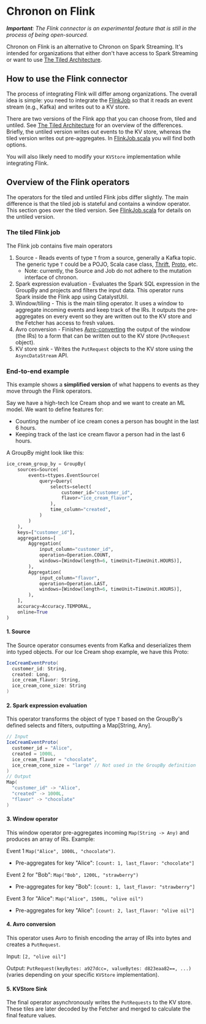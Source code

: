 # Chronon on Flink

_**Important**: The Flink connector is an experimental feature that is still in the process of being open-sourced._

Chronon on Flink is an alternative to Chronon on Spark Streaming. It's intended for organizations that either don't have
access to Spark Streaming or want to use [The Tiled Architecture](../Tiled_Architecture.md).

## How to use the Flink connector

The process of integrating Flink will differ among organizations. The overall idea is simple: you need to integrate
the [FlinkJob](https://github.com/zipline-ai/chronon/blob/master/flink/src/main/scala/ai/chronon/flink/FlinkJob.scala) so
that it reads an event stream (e.g., Kafka) and writes out to a KV store.

There are two versions of the Flink app that you can choose from, tiled and untiled.
See [The Tiled Architecture](../Tiled_Architecture.md) for an overview of the differences. Briefly, the untiled version
writes out events to the KV store, whereas the tiled version writes out pre-aggregates.
In [FlinkJob.scala](https://github.com/zipline-ai/chronon/blob/master/flink/src/main/scala/ai/chronon/flink/FlinkJob.scala)
you will find both options.

You will also likely need to modify your `KVStore` implementation while integrating Flink.

## Overview of the Flink operators

The operators for the tiled and untiled Flink jobs differ slightly. The main difference is that the tiled job is
stateful and contains a window operator. This section goes over the tiled version.
See [FlinkJob.scala](https://github.com/zipline-ai/chronon/blob/master/flink/src/main/scala/ai/chronon/flink/FlinkJob.scala)
for details on the untiled version.

### The tiled Flink job

The Flink job contains five main operators

1. Source - Reads events of type `T` from a source, generally a Kafka topic. The generic type `T` could be a POJO, Scala
   case class, [Thrift](https://thrift.apache.org/), [Proto](https://protobuf.dev/), etc.
    - Note: currently, the Source and Job do not adhere to the mutation interface of chronon.
2. Spark expression evaluation - Evaluates the Spark SQL expression in the GroupBy and projects and filters the input
   data. This operator runs Spark inside the Flink app using CatalystUtil.
3. Window/tiling - This is the main tiling operator. It uses a window to aggregate incoming events and keep track of the
   IRs. It outputs the pre-aggregates on every event so they are written out to the KV store and the Fetcher has access
   to fresh values.
4. Avro conversion - Finishes [Avro-converting](https://avro.apache.org/) the output of the window (the IRs) to a form
   that can be written out to the KV store (`PutRequest` object).
5. KV store sink - Writes the `PutRequest` objects to the KV store using the `AsyncDataStream` API.

### End-to-end example

This example shows a **simplified version** of what happens to events as they move through the Flink operators.

Say we have a high-tech Ice Cream shop and we want to create an ML model. We want to define features for:

- Counting the number of ice cream cones a person has bought in the last 6 hours.
- Keeping track of the last ice cream flavor a person had in the last 6 hours.

A GroupBy might look like this:

```python
ice_cream_group_by = GroupBy(
    sources=Source(
        events=ttypes.EventSource(
            query=Query(
                selects=select(
                    customer_id="customer_id",
                    flavor="ice_cream_flavor",
                ),
                time_column="created",
            )
        )
    ),
    keys=["customer_id"],
    aggregations=[
        Aggregation(
            input_column="customer_id",
            operation=Operation.COUNT,
            windows=[Window(length=6, timeUnit=TimeUnit.HOURS)],
        ),
        Aggregation(
            input_column="flavor",
            operation=Operation.LAST,
            windows=[Window(length=6, timeUnit=TimeUnit.HOURS)],
        ),
    ],
    accuracy=Accuracy.TEMPORAL,
    online=True
)
```

#### 1. Source

The Source operator consumes events from Kafka and deserializes them into typed objects. For our Ice Cream shop example,
we have this Proto:

```Scala
IceCreamEventProto(
  customer_id: String,
  created: Long,
  ice_cream_flavor: String,
  ice_cream_cone_size: String
)
```

#### 2. Spark expression evaluation

This operator transforms the object of type `T` based on the GroupBy's defined selects and filters, outputting a
Map[String, Any].

```scala
// Input
IceCreamEventProto(
  customer_id = "Alice",
  created = 1000L,
  ice_cream_flavor = "chocolate",
  ice_cream_cone_size = "large" // Not used in the GroupBy definition
)
// Output
Map(
  "customer_id" -> "Alice",
  "created" -> 1000L,
  "flavor" -> "chocolate"
)
```

#### 3. Window operator

This window operator pre-aggregates incoming `Map(String -> Any)` and produces an array of IRs. Example:

Event 1 `Map("Alice", 1000L, "chocolate")`.

- Pre-aggregates for key "Alice": `[count: 1, last_flavor: "chocolate"]`

Event 2 for "Bob": `Map("Bob", 1200L, "strawberry")`

- Pre-aggregates for key "Bob": `[count: 1, last_flavor: "strawberry"]`

Event 3 for "Alice": `Map("Alice", 1500L, "olive oil")`

- Pre-aggregates for key "Alice": `[count: 2, last_flavor: "olive oil"]`

#### 4. Avro conversion

This operator uses Avro to finish encoding the array of IRs into bytes and creates a `PutRequest`.

Input: `[2, "olive oil"]`

Output: `PutRequest(keyBytes: a927dcc=, valueBytes: d823eaa82==, ...)` (varies depending on your specific `KVStore`
implementation).

#### 5. KVStore Sink

The final operator asynchronously writes the `PutRequests` to the KV store. These tiles are later decoded by the Fetcher
and merged to calculate the final feature values.